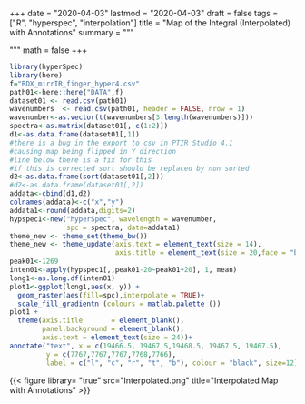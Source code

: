 
+++
date = "2020-04-03"
lastmod = "2020-04-03"
draft = false
tags = ["R", "hyperspec", "interpolation"]
title = "Map of the Integral (Interpolated) with Annotations"
summary = """

"""
math = false
+++



```r
library(hyperSpec)
library(here)
f="RDX_mirrIR_finger_hyper4.csv"
path01<-here::here("DATA",f)
dataset01 <- read.csv(path01)
wavenumbers  <- read.csv(path01, header = FALSE, nrow = 1)
wavenumber<-as.vector(t(wavenumbers[3:length(wavenumbers)]))
spectra<-as.matrix(dataset01[,-c(1:2)])
d1<-as.data.frame(dataset01[,1])
#there is a bug in the export to csv in PTIR Studio 4.1
#causing map being flipped in Y direction
#line below there is a fix for this
#if this is corrected sort should be replaced by non sorted
d2<-as.data.frame(sort(dataset01[,2]))
#d2<-as.data.frame(dataset01[,2])
addata<-cbind(d1,d2)
colnames(addata)<-c("x","y")
addata1<-round(addata,digits=2)
hypspec1<-new("hyperSpec", wavelength = wavenumber,
              spc = spectra, data=addata1)
theme_new <- theme_set(theme_bw())
theme_new <- theme_update(axis.text = element_text(size = 14),
                          axis.title = element_text(size = 20,face = "bold"))
peak01<-1269
inten01<-apply(hypspec1[,,peak01-20~peak01+20], 1, mean)
long1<-as.long.df(inten01)
plot1<-ggplot(long1,aes(x, y)) +
  geom_raster(aes(fill=spc),interpolate = TRUE)+
  scale_fill_gradientn (colours = matlab.palette ())
plot1 +
  theme(axis.title       = element_blank(),
        panel.background = element_blank(),
        axis.text = element_text(size = 24))+
annotate("text", x = c(19466.5, 19467.5,19468.5, 19467.5, 19467.5),
         y = c(7767,7767,7767,7768,7766),
         label = c("l", "c", "r", "t", "b"), colour = "black", size=12)


```


{{< figure library= "true" src="Interpolated.png" title="Interpolated Map with Annotations" >}}
